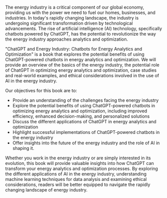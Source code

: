 
The energy industry is a critical component of our global economy, providing us with the power we need to fuel our homes, businesses, and industries. In today's rapidly changing landscape, the industry is undergoing significant transformation driven by technological advancements. The rise of artificial intelligence (AI) technology, specifically chatbots powered by ChatGPT, has the potential to revolutionize the way the energy industry approaches analytics and optimization.

"ChatGPT and Energy Industry: Chatbots for Energy Analytics and Optimization" is a book that explores the potential benefits of using ChatGPT-powered chatbots in energy analytics and optimization. We will provide an overview of the basics of the energy industry, the potential role of ChatGPT in optimizing energy analytics and optimization, case studies and real-world examples, and ethical considerations involved in the use of AI in the energy industry.

Our objectives for this book are to:

* Provide an understanding of the challenges facing the energy industry
* Explore the potential benefits of using ChatGPT-powered chatbots in optimizing energy analytics and optimization, including improved efficiency, enhanced decision-making, and personalized solutions
* Discuss the different applications of ChatGPT in energy analytics and optimization
* Highlight successful implementations of ChatGPT-powered chatbots in the energy industry
* Offer insights into the future of the energy industry and the role of AI in shaping it.

Whether you work in the energy industry or are simply interested in its evolution, this book will provide valuable insights into how ChatGPT can transform your energy analytics and optimization processes. By exploring the different applications of AI in the energy industry, understanding machine learning techniques for data analysis and examining ethical considerations, readers will be better equipped to navigate the rapidly changing landscape of energy industry.
